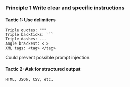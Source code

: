 ### Principle 1 Write clear and specific instructions

#### Tactic 1: Use delimiters

    Triple quotes: """
    Triple backticks: ```
    Triple dashes: ---
    Angle brackest: < >
    XML tags: <tag> </tag>
Could prevent possible prompt injection.

#### Tactic 2: Ask for structured output

    HTML, JSON, CSV, etc.
    